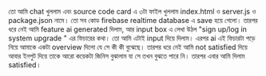 তো আমি chat খুললাম এবং source code card এ ৩টা ফাইল খুললাম index.html ও server.js ও package.json নামে। তো সব কোড firebase realtime database এ save হয়ে গেলো। তারপর ধরে নেই আমি feature ai generated দিলাম, আর input box এ লেখা উঠল "sign up/log in system upgrade " এর ফিচারের কথা। তো আমি এটাই input দিয়ে দিলাম। এরপর ai এই ফিচারটা পড়ে নিয়ে আমাকে একটা overview দিলো যে সে কী কী বুঝেছে। তারপর ধরে নেই আমি not satisfied দিয়ে আবার ইনপুট দিয়ে তাকে আরো কয়েকটা জিনিস বুঝালাম যা সে তখন বুঝতে পারে নি। তারপর এবার আমি দিলাম satisfied।
